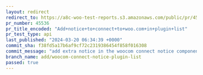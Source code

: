```yaml
---
layout: redirect
redirect_to: https://a8c-woo-test-reports.s3.amazonaws.com/public/pr/45536/api/index.html
pr_number: 45536
pr_title_encoded: "Add+notice+to+connect+to+woo.com+in+plugin+list"
pr_test_type: api
last_published: "2024-03-20 06:34:39 +0000"
commit_sha: f38fd5a17b6af9cf72c2319386454f858f016308
commit_message: "add extra notice in the woocom connect notice component based on the …"
branch_name: add/woocom-connect-notice-plugin-list
passed: true
---
```

